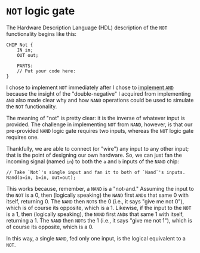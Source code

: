 # `NOT` logic gate

The Hardware Description Language (HDL) description of the `NOT` functionality begins like this:

```
CHIP Not {
    IN in;
    OUT out;

    PARTS:
    // Put your code here:
}
```

I chose to implement `NOT` immediately after I chose to [implement `AND`](And.md) because the insight of the "double-negative" I acquired from implementing `AND` also made clear why and how `NAND` operations could be used to simulate the `NOT` functionality.

The meaning of "not" is pretty clear: it is the inverse of whatever input is provided. The challenge in implementing `NOT` from `NAND`, however, is that our pre-provided `NAND` logic gate requires two inputs, whereas the `NOT` logic gate requires one.

Thankfully, we are able to connect (or "wire") any input to any other input; that is the point of designing our own hardware. So, we can just fan the incoming signal (named `in`) to both the `a` and `b` inputs of the `NAND` chip:

```
// Take `Not`'s single input and fan it to both of `Nand`'s inputs.
Nand(a=in, b=in, out=out);
```

This works because, remember, a `NAND` is a "not-and." Assuming the input to the `NOT` is a 0, then (logically speaking) the `NAND` first `AND`s that same 0 with itself, returning 0. The `NAND` then `NOT`s the 0 (i.e., it says "give me not 0"), which is of course its opposite, which is a 1. Likewise, if the input to the `NOT` is a 1, then (logically speaking), the `NAND` first `AND`s that same 1 with itself, returning a 1. The `NAND` then `NOT`s the 1 (i.e., it says "give me not 1"), which is of course its opposite, which is a 0.

In this way, a single `NAND`, fed only one input, is the logical equivalent to a `NOT`.
